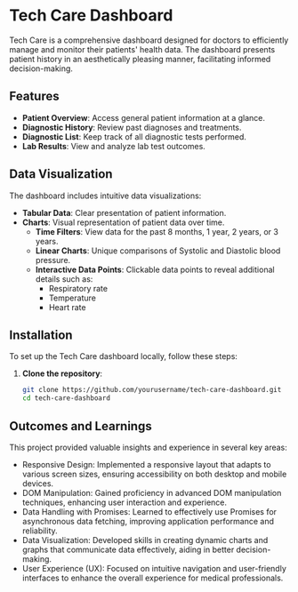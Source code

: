 # Tech Care Dashboard

Tech Care is a comprehensive dashboard designed for doctors to efficiently manage and monitor their patients' health data. The dashboard presents patient history in an aesthetically pleasing manner, facilitating informed decision-making.

## Features

- **Patient Overview**: Access general patient information at a glance.
- **Diagnostic History**: Review past diagnoses and treatments.
- **Diagnostic List**: Keep track of all diagnostic tests performed.
- **Lab Results**: View and analyze lab test outcomes.

## Data Visualization

The dashboard includes intuitive data visualizations:
- **Tabular Data**: Clear presentation of patient information.
- **Charts**: Visual representation of patient data over time.
  - **Time Filters**: View data for the past 8 months, 1 year, 2 years, or 3 years.
  - **Linear Charts**: Unique comparisons of Systolic and Diastolic blood pressure.
  - **Interactive Data Points**: Clickable data points to reveal additional details such as:
    - Respiratory rate
    - Temperature
    - Heart rate

## Installation

To set up the Tech Care dashboard locally, follow these steps:

1. **Clone the repository**:
   ```bash
   git clone https://github.com/yourusername/tech-care-dashboard.git
   cd tech-care-dashboard


## Outcomes and Learnings
This project provided valuable insights and experience in several key areas:

- Responsive Design: Implemented a responsive layout that adapts to various screen sizes, ensuring accessibility on both desktop and mobile devices.
- DOM Manipulation: Gained proficiency in advanced DOM manipulation techniques, enhancing user interaction and experience.
- Data Handling with Promises: Learned to effectively use Promises for asynchronous data fetching, improving application performance and reliability.
- Data Visualization: Developed skills in creating dynamic charts and graphs that communicate data effectively, aiding in better decision-making.
- User Experience (UX): Focused on intuitive navigation and user-friendly interfaces to enhance the overall experience for medical professionals.
